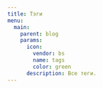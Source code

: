 ```yaml
---
title: Тэги
menu:
  main:
    parent: blog
    params:
      icon:
        vendor: bs
        name: tags
        color: green
      description: Все теги.
---
```

